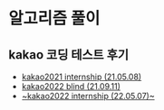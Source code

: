 # 알고리즘 풀이

## kakao 코딩 테스트 후기
* [kakao2021 internship (21.05.08)]( https://github.com/juhwanHeo/algorithm/blob/main/readme/kakao/internship/KAKAO_2021_SUMMER.md )
* [kakao2022 blind (21.09.11)]( https://github.com/juhwanHeo/algorithm/blob/main/readme/kakao/blind/KAKAO_2022_BLIND.md )
* [~kakao2022 internship (22.05.07)~]( https://github.com/juhwanHeo/algorithm/blob/main/readme/kakao/internship/KAKAO_2022_SUMMER.md )

